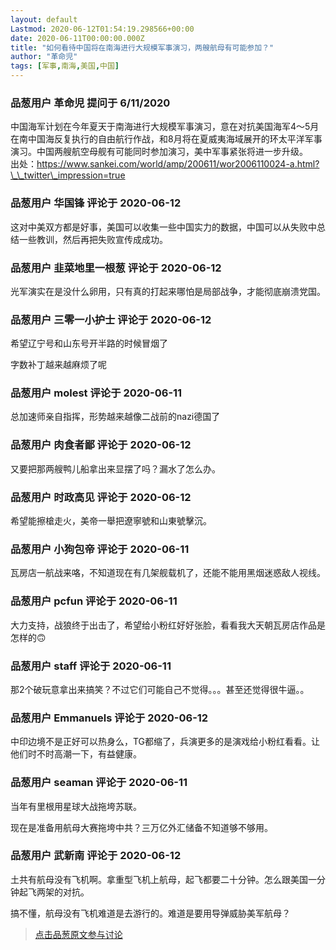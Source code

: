 ```yaml
---
layout: default
Lastmod: 2020-06-12T01:54:19.298566+00:00
date: 2020-06-11T00:00:00.000Z
title: "如何看待中国将在南海进行大规模军事演习，两艘航母有可能参加？"
author: "革命児"
tags: [军事,南海,美国,中国]
---
```



### 品葱用户 **革命児** 提问于 6/11/2020
    
中国海军计划在今年夏天于南海进行大规模军事演习，意在对抗美国海军4～5月在南中国海反复执行的自由航行作战，和8月将在夏威夷海域展开的环太平洋军事演习。中国两艘航空母舰有可能同时参加演习，美中军事紧张将进一步升级。  
出处：https://www.sankei.com/world/amp/200611/wor2006110024-a.html?\_\_twitter\_impression=true
    
                

### 品葱用户 **华国锋** 评论于 2020-06-12
        
这对中美双方都是好事，美国可以收集一些中国实力的数据，中国可以从失败中总结一些教训，然后再把失败宣传成成功。
        
                

### 品葱用户 **韭菜地里一根葱** 评论于 2020-06-12
        
光军演实在是没什么卵用，只有真的打起来哪怕是局部战争，才能彻底崩溃党国。
        
                

### 品葱用户 **三零一小护士** 评论于 2020-06-12
        
希望辽宁号和山东号开半路的时候冒烟了  
  
字数补丁越来越麻烦了呢
        
                

### 品葱用户 **molest** 评论于 2020-06-11
        
总加速师亲自指挥，形势越来越像二战前的nazi德国了
        
                

### 品葱用户 **肉食者鄙** 评论于 2020-06-12
        
又要把那两艘鸭儿船拿出来显摆了吗？漏水了怎么办。
        
                

### 品葱用户 **时政高见** 评论于 2020-06-12
        
希望能擦槍走火，美帝一舉把遼寧號和山東號擊沉。
        
                

### 品葱用户 **小狗包帝** 评论于 2020-06-11
        
瓦房店一航战来咯，不知道现在有几架舰载机了，还能不能用黑烟迷惑敌人视线。
        
                

### 品葱用户 **pcfun** 评论于 2020-06-11
        
大力支持，战狼终于出击了，希望给小粉红好好张脸，看看我大天朝瓦房店作品是怎样的🙃
        
                

### 品葱用户 **staff** 评论于 2020-06-11
        
那2个破玩意拿出来搞笑？不过它们可能自己不觉得。。。甚至还觉得很牛逼。。
        
                

### 品葱用户 **Emmanuels** 评论于 2020-06-12
        
中印边境不是正好可以热身么，TG都缩了，兵演更多的是演戏给小粉红看看。让他们时不时高潮一下，有益健康。
        
                

### 品葱用户 **seaman** 评论于 2020-06-11
        
当年有里根用星球大战拖垮苏联。  
  
现在是准备用航母大赛拖垮中共？三万亿外汇储备不知道够不够用。
        
                

### 品葱用户 **武新南** 评论于 2020-06-12
        
土共有航母没有飞机啊。拿重型飞机上航母，起飞都要二十分钟。怎么跟美国一分钟起飞两架的对抗。  
  
搞不懂，航母没有飞机难道是去游行的。难道是要用导弹威胁美军航母？
        
                





> [点击品葱原文参与讨论](https://pincong.rocks/question/27141)

